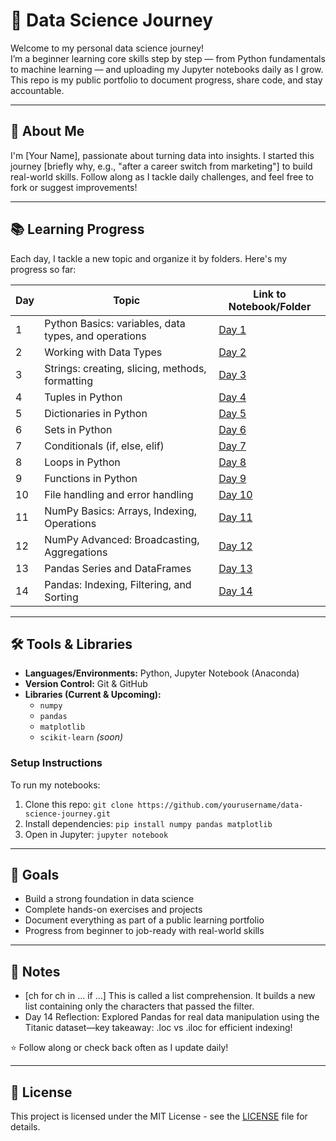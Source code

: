 # 🧠 Data Science Journey

Welcome to my personal data science journey!  
I’m a beginner learning core skills step by step — from Python fundamentals to machine learning — and uploading my Jupyter notebooks daily as I grow. This repo is my public portfolio to document progress, share code, and stay accountable.

---

## 👋 About Me
I'm [Your Name], passionate about turning data into insights. I started this journey [briefly why, e.g., "after a career switch from marketing"] to build real-world skills. Follow along as I tackle daily challenges, and feel free to fork or suggest improvements!

---

## 📚 Learning Progress

Each day, I tackle a new topic and organize it by folders. Here's my progress so far:

| Day | Topic | Link to Notebook/Folder |
|-----|-------|-------------------------|
| 1   | Python Basics: variables, data types, and operations | [Day 1](Day1/Day1_Python_Basics.ipynb) |
| 2   | Working with Data Types | [Day 2](Day2/Day2_Data_Types.ipynb) |
| 3   | Strings: creating, slicing, methods, formatting | [Day 3](Day3/Day3_Strings.ipynb) |
| 4   | Tuples in Python | [Day 4](Day4/Day4_Tuples.ipynb) |
| 5   | Dictionaries in Python | [Day 5](Day5/Day5_Dictionaries.ipynb) |
| 6   | Sets in Python | [Day 6](Day6/Day6_Sets.ipynb) |
| 7   | Conditionals (if, else, elif) | [Day 7](Day7/Day7_Conditionals.ipynb) |
| 8   | Loops in Python | [Day 8](Day8/Day8_Loops.ipynb) |
| 9   | Functions in Python | [Day 9](Day9/Day9_Functions.ipynb) |
| 10  | File handling and error handling | [Day 10](Day10/Day10_File_Handling.ipynb) |
| 11  | NumPy Basics: Arrays, Indexing, Operations | [Day 11](Day11/Day11_NumPy_Basics.ipynb) |
| 12  | NumPy Advanced: Broadcasting, Aggregations | [Day 12](Day12/Day12_NumPy_Advanced.ipynb) |
| 13  | Pandas Series and DataFrames | [Day 13](Day13/Day13_Pandas_Series_DataFrames.ipynb) |
| 14  | Pandas: Indexing, Filtering, and Sorting | [Day 14](Day14/Day14_Pandas_Indexing_Filtering_Sorting.ipynb) |

---

## 🛠 Tools & Libraries

- **Languages/Environments:** Python, Jupyter Notebook (Anaconda)
- **Version Control:** Git & GitHub
- **Libraries (Current & Upcoming):**
  - `numpy`
  - `pandas`
  - `matplotlib`
  - `scikit-learn` *(soon)*

### Setup Instructions
To run my notebooks:
1. Clone this repo: `git clone https://github.com/yourusername/data-science-journey.git`
2. Install dependencies: `pip install numpy pandas matplotlib`
3. Open in Jupyter: `jupyter notebook`

---

## 🎯 Goals

- Build a strong foundation in data science
- Complete hands-on exercises and projects
- Document everything as part of a public learning portfolio
- Progress from beginner to job-ready with real-world skills

---

## 📝 Notes
- [ch for ch in ... if ...] This is called a list comprehension. It builds a new list containing only the characters that passed the filter.
- Day 14 Reflection: Explored Pandas for real data manipulation using the Titanic dataset—key takeaway: .loc vs .iloc for efficient indexing!

⭐ Follow along or check back often as I update daily!

---

## 📄 License
This project is licensed under the MIT License - see the [LICENSE](LICENSE) file for details.
